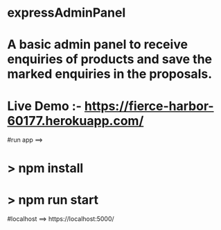 # expressAdminPanel

# A basic admin panel to receive enquiries of products and save the marked enquiries in the proposals.



# Live Demo :- https://fierce-harbor-60177.herokuapp.com/

#run app ==> 
# > npm install
# > npm run start

#localhost ==> https://localhost:5000/
